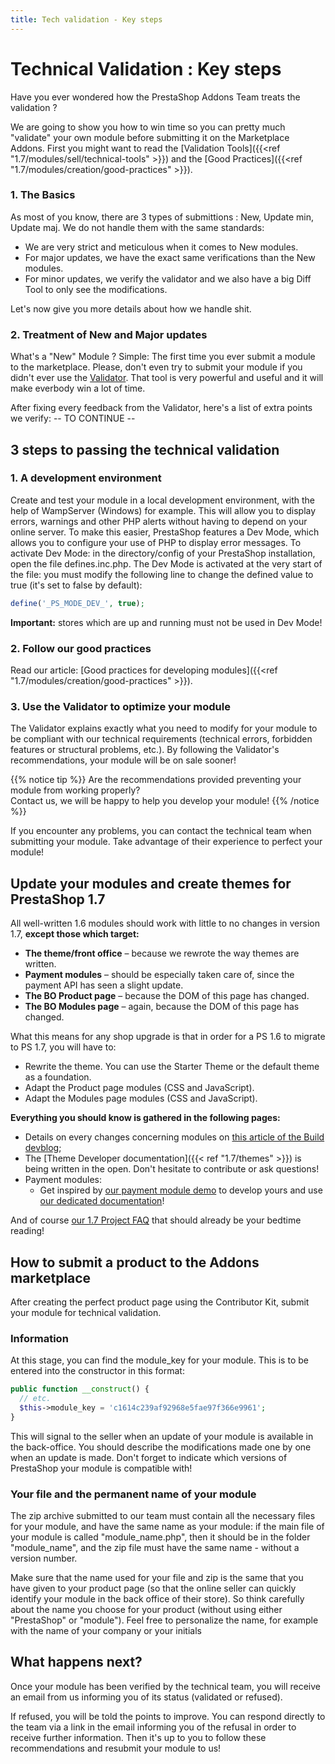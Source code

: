 ```yaml
---
title: Tech validation - Key steps
---
```


# Technical Validation : Key steps

Have you ever wondered how the PrestaShop Addons Team treats the validation ?

We are going to show you how to win time so you can pretty much "validate" your own module before submitting it on the Marketplace Addons.
First you might want to read the [Validation Tools]({{<ref "1.7/modules/sell/technical-tools" >}}) and the [Good Practices]({{<ref "1.7/modules/creation/good-practices" >}}). 

### 1. The Basics

As most of you know, there are 3 types of submittions : New, Update min, Update maj.
We do not handle them with the same standards:

- We are very strict and meticulous when it comes to New modules.
- For major updates, we have the exact same verifications than the New modules.
- For minor updates, we verify the validator and we also have a big Diff Tool to only see the modifications.

Let's now give you more details about how we handle shit.

### 2. Treatment of New and Major updates

What's a "New" Module ? Simple: The first time you ever submit a module to the marketplace.
Please, don't even try to submit your module if you didn't ever use the [Validator](https://validator.prestashop.com/).
That tool is very powerful and useful and it will make everbody win a lot of time.

After fixing every feedback from the Validator, here's a list of extra points we verify: 
-- TO CONTINUE --









## 3 steps to passing the technical validation

### 1. A development environment

Create and test your module in a local development environment, with the help of WampServer (Windows) for example. This will allow you to display errors, warnings and other PHP alerts without having to depend on your online server.
To make this easier, PrestaShop features a Dev Mode, which allows you to configure your use of PHP to display error messages. To activate Dev Mode: in the directory/config of your PrestaShop installation, open the file defines.inc.php. The Dev Mode is activated at the very start of the file: you must modify the following line to change the defined value to true (it's set to false by default):

```php
define('_PS_MODE_DEV_', true);
```

**Important:** stores which are up and running must not be used in Dev Mode!

### 2. Follow our good practices

Read our article: [Good practices for developing modules]({{<ref "1.7/modules/creation/good-practices" >}}).

### 3. Use the Validator to optimize your module

The Validator explains exactly what you need to modify for your module to be compliant with our technical requirements (technical errors, forbidden features or structural problems, etc.).
By following the Validator's recommendations, your module will be on sale sooner!

{{% notice tip %}}
Are the recommendations provided preventing your module from working properly?  
Contact us, we will be happy to help you develop your module!
{{% /notice %}}

If you encounter any problems, you can contact the technical team when submitting your module. Take advantage of their experience to perfect your module!

## Update your modules and create themes for PrestaShop 1.7

All well-written 1.6 modules should work with little to no changes in version 1.7, **except those which target:**

- **The theme/front office** – because we rewrote the way themes are written.
- **Payment modules** – should be especially taken care of, since the payment API has seen a slight update.
- **The BO Product page** – because the DOM of this page has changed.
- **The BO Modules page** – again, because the DOM of this page has changed.

What this means for any shop upgrade is that in order for a PS 1.6 to migrate to PS 1.7, you will have to:

- Rewrite the theme. You can use the Starter Theme or the default theme as a foundation.
- Adapt the Product page modules (CSS and JavaScript).
- Adapt the Modules page modules (CSS and JavaScript).

**Everything you should know is gathered in the following pages:**

- Details on every changes concerning modules on [this article of the Build devblog](http://build.prestashop.com/news/module-development-changes-in-17/);
- The [Theme Developer documentation]({{< ref "1.7/themes" >}}) is being written in the open. Don't hesitate to contribute or ask questions!
- Payment modules:
  - Get inspired by [our payment module demo](https://github.com/PrestaShop/paymentexample) to develop yours and use [our dedicated documentation](http://developers.prestashop.com/module/50-PaymentModules/index.html)!

And of course [our 1.7 Project FAQ](http://build.prestashop.com/news/prestashop-1-7-faq/) that should already be your bedtime reading!

## How to submit a product to the Addons marketplace

After creating the perfect product page using the Contributor Kit, submit your module for technical validation.

### Information

At this stage, you can find the module_key for your module. This is to be entered into the constructor in this format:

```php
public function __construct() {
  // etc.
  $this->module_key = 'c1614c239af92968e5fae97f366e9961';
}
```

This will signal to the seller when an update of your module is available in the back-office.
You should describe the modifications made one by one when an update is made.
Don't forget to indicate which versions of PrestaShop your module is compatible with!

### Your file and the permanent name of your module

The zip archive submitted to our team must contain all the necessary files for your module, and have the same name as your module: if the main file of your module is called "module_name.php", then it should be in the folder "module_name", and the zip file must have the same name - without a version number.

Make sure that the name used for your file and zip is the same that you have given to your product page (so that the online seller can quickly identify your module in the back office of their store). So think carefully about the name you choose for your product (without using either "PrestaShop" or "module"). Feel free to personalize the name, for example with the name of your company or your initials

## What happens next?

Once your module has been verified by the technical team, you will receive an email from us informing you of its status (validated or refused).

If refused, you will be told the points to improve. You can respond directly to the team via a link in the email informing you of the refusal in order to receive further information. Then it's up to you to follow these recommendations and resubmit your module to us!
